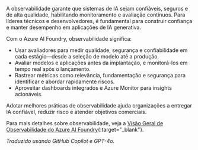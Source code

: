 A observabilidade garante que sistemas de IA sejam confiáveis, seguros e de alta qualidade, habilitando monitoramento e avaliação contínuos. Para líderes técnicos e desenvolvedores, é fundamental para construir confiança e manter desempenho em aplicações de IA generativa.

Com o Azure AI Foundry, observabilidade significa:

- Usar avaliadores para medir qualidade, segurança e confiabilidade em cada estágio—desde a seleção de modelo até a produção.
- Avaliar modelos e aplicações antes da implantação, e monitorá-los em tempo real após o lançamento.
- Rastrear métricas como relevância, fundamentação e segurança para identificar e abordar rapidamente riscos.
- Aproveitar dashboards integrados e Azure Monitor para insights acionáveis.

Adotar melhores práticas de observabilidade ajuda organizações a entregar IA confiável, reduzir risco e atender objetivos comerciais.

Para mais detalhes sobre observabilidade, veja a [Visão Geral de Observabilidade do Azure AI Foundry](https://learn.microsoft.com/en-us/azure/ai-foundry/concepts/observability){:target="_blank"}.

*Traduzido usando GitHub Copilot e GPT-4o.*
